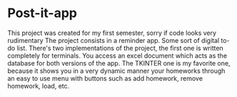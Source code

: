 # Post-it-app
This project was created for my first semester, sorry if code looks very rudimentary
The project consists in a reminder app. Some sort of digital to-do list. There's two implementations of the project, the first one is written completely for terminals. You access an excel document which acts as the database for both versions of the app.
The TKINTER one is my favorite one, because it shows you in a very dynamic manner your homeworks through an easy to use menu with buttons such as add homework, remove homework, load, etc. 
